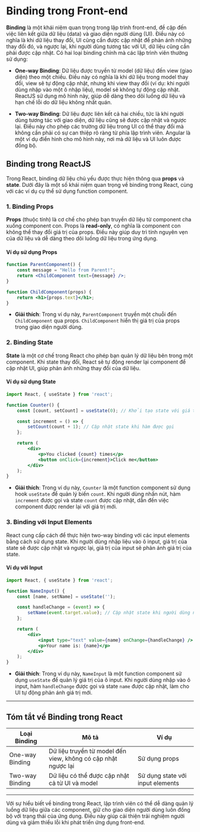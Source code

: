 # Binding trong Front-end

**Binding** là một khái niệm quan trọng trong lập trình front-end, đề cập đến việc liên kết giữa dữ liệu (data) và giao diện người dùng (UI). Điều này có nghĩa là khi dữ liệu thay đổi, UI cũng cần được cập nhật để phản ánh những thay đổi đó, và ngược lại, khi người dùng tương tác với UI, dữ liệu cũng cần phải được cập nhật. Có hai loại binding chính mà các lập trình viên thường sử dụng:

- **One-way Binding**: Dữ liệu được truyền từ model (dữ liệu) đến view (giao diện) theo một chiều. Điều này có nghĩa là khi dữ liệu trong model thay đổi, view sẽ tự động cập nhật, nhưng khi view thay đổi (ví dụ: khi người dùng nhập vào một ô nhập liệu), model sẽ không tự động cập nhật. ReactJS sử dụng mô hình này, giúp dễ dàng theo dõi luồng dữ liệu và hạn chế lỗi do dữ liệu không nhất quán.

- **Two-way Binding**: Dữ liệu được liên kết cả hai chiều, tức là khi người dùng tương tác với giao diện, dữ liệu cũng sẽ được cập nhật và ngược lại. Điều này cho phép các trường dữ liệu trong UI có thể thay đổi mà không cần phải có sự can thiệp rõ ràng từ phía lập trình viên. Angular là một ví dụ điển hình cho mô hình này, nơi mà dữ liệu và UI luôn được đồng bộ.

## Binding trong ReactJS

Trong React, binding dữ liệu chủ yếu được thực hiện thông qua **props** và **state**. Dưới đây là một số khái niệm quan trọng về binding trong React, cùng với các ví dụ cụ thể sử dụng function component.

### 1. Binding Props

**Props** (thuộc tính) là cơ chế cho phép bạn truyền dữ liệu từ component cha xuống component con. Props là **read-only**, có nghĩa là component con không thể thay đổi giá trị của props. Điều này giúp duy trì tính nguyên vẹn của dữ liệu và dễ dàng theo dõi luồng dữ liệu trong ứng dụng.

#### Ví dụ sử dụng Props

```jsx
function ParentComponent() {
    const message = "Hello from Parent!";
    return <ChildComponent text={message} />;
}

function ChildComponent(props) {
    return <h1>{props.text}</h1>;
}
```

- **Giải thích**: Trong ví dụ này, `ParentComponent` truyền một chuỗi đến `ChildComponent` qua props. `ChildComponent` hiển thị giá trị của props trong giao diện người dùng.

### 2. Binding State

**State** là một cơ chế trong React cho phép bạn quản lý dữ liệu bên trong một component. Khi state thay đổi, React sẽ tự động render lại component để cập nhật UI, giúp phản ánh những thay đổi của dữ liệu.

#### Ví dụ sử dụng State

```jsx
import React, { useState } from 'react';

function Counter() {
    const [count, setCount] = useState(0); // Khởi tạo state với giá trị ban đầu là 0

    const increment = () => {
        setCount(count + 1); // Cập nhật state khi hàm được gọi
    };

    return (
        <div>
            <p>You clicked {count} times</p>
            <button onClick={increment}>Click me</button>
        </div>
    );
}
```

- **Giải thích**: Trong ví dụ này, `Counter` là một function component sử dụng hook `useState` để quản lý biến `count`. Khi người dùng nhấn nút, hàm `increment` được gọi và state `count` được cập nhật, dẫn đến việc component được render lại với giá trị mới.

### 3. Binding với Input Elements

React cung cấp cách để thực hiện two-way binding với các input elements bằng cách sử dụng state. Khi người dùng nhập liệu vào ô input, giá trị của state sẽ được cập nhật và ngược lại, giá trị của input sẽ phản ánh giá trị của state.

#### Ví dụ với Input

```jsx
import React, { useState } from 'react';

function NameInput() {
    const [name, setName] = useState('');

    const handleChange = (event) => {
        setName(event.target.value); // Cập nhật state khi người dùng nhập liệu
    };

    return (
        <div>
            <input type="text" value={name} onChange={handleChange} />
            <p>Your name is: {name}</p>
        </div>
    );
}
```

- **Giải thích**: Trong ví dụ này, `NameInput` là một function component sử dụng `useState` để quản lý giá trị của ô input. Khi người dùng nhập vào ô input, hàm `handleChange` được gọi và state `name` được cập nhật, làm cho UI tự động phản ánh giá trị mới.

---

## Tóm tắt về Binding trong React

| Loại Binding     | Mô tả                                                                                         | Ví dụ                               |
|------------------|------------------------------------------------------------------------------------------------|-------------------------------------|
| One-way Binding   | Dữ liệu truyền từ model đến view, không có cập nhật ngược lại                               | Sử dụng props                      |
| Two-way Binding   | Dữ liệu có thể được cập nhật cả từ UI và model                                              | Sử dụng state với input elements   |

---

Với sự hiểu biết về binding trong React, lập trình viên có thể dễ dàng quản lý luồng dữ liệu giữa các component, giữ cho giao diện người dùng luôn đồng bộ với trạng thái của ứng dụng. Điều này giúp cải thiện trải nghiệm người dùng và giảm thiểu lỗi khi phát triển ứng dụng front-end.
